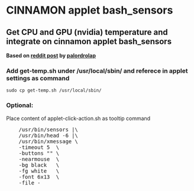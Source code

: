 # CINNAMON applet bash_sensors

## Get CPU and GPU (nvidia) temperature and integrate on cinnamon applet bash_sensors

**Based on [reddit post](https://www.reddit.com/r/linuxmint/comments/t7lkfo/applet_to_display_gpu_and_cpu_temperature/) by [palordrolap](https://www.reddit.com/user/palordrolap/)**

### Add get-temp.sh under /usr/local/sbin/ and referece in applet settings as command

``sudo cp get-temp.sh /usr/local/sbin/``

### Optional:

Place content of applet-click-action.sh as tooltip command

<pre>
    /usr/bin/sensors |\
    /usr/bin/head -6 |\
    /usr/bin/xmessage \
    -timeout 5  \
    -buttons "" \
    -nearmouse  \
    -bg black   \
    -fg white   \
    -font 6x13  \
    -file -
</pre>
